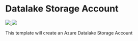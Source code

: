 # Datalake Storage Account

<a href="https://portal.azure.com/#create/Microsoft.Template/uri/https%3A%2F%2Fraw.githubusercontent.com%2Fans-cloud%2Fazure_service_catalogue%2Fmaster%2Fdatalake-storagee%2FazureDeploy.json" target="_blank">
    <img src="http://azuredeploy.net/deploybutton.png"/>
</a>
<a href="http://armviz.io/#/?load=https%3A%2F%2Fraw.githubusercontent.com%2Fans-cloud%2Fazure_service_catalogue%2Fmaster%2Fdatalake-storage%2FazureDeploy.json" target="_blank">
    <img src="http://armviz.io/visualizebutton.png"/>
</a>


This template will create an Azure Datalake Storage Account

